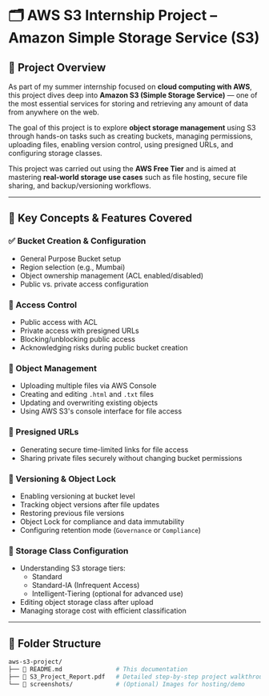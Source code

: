 # 🗂️ AWS S3 Internship Project – Amazon Simple Storage Service (S3)

## 📖 Project Overview

As part of my summer internship focused on **cloud computing with AWS**, this project dives deep into **Amazon S3 (Simple Storage Service)** — one of the most essential services for storing and retrieving any amount of data from anywhere on the web.

The goal of this project is to explore **object storage management** using S3 through hands-on tasks such as creating buckets, managing permissions, uploading files, enabling version control, using presigned URLs, and configuring storage classes.

This project was carried out using the **AWS Free Tier** and is aimed at mastering **real-world storage use cases** such as file hosting, secure file sharing, and backup/versioning workflows.

---

## 🧠 Key Concepts & Features Covered

### ✅ Bucket Creation & Configuration
- General Purpose Bucket setup
- Region selection (e.g., Mumbai)
- Object ownership management (ACL enabled/disabled)
- Public vs. private access configuration

### 🔐 Access Control
- Public access with ACL
- Private access with presigned URLs
- Blocking/unblocking public access
- Acknowledging risks during public bucket creation

### 📁 Object Management
- Uploading multiple files via AWS Console
- Creating and editing `.html` and `.txt` files
- Updating and overwriting existing objects
- Using AWS S3's console interface for file access

### 🔗 Presigned URLs
- Generating secure time-limited links for file access
- Sharing private files securely without changing bucket permissions

### 🧬 Versioning & Object Lock
- Enabling versioning at bucket level
- Tracking object versions after file updates
- Restoring previous file versions
- Object Lock for compliance and data immutability
- Configuring retention mode (`Governance` or `Compliance`)

### 💾 Storage Class Configuration
- Understanding S3 storage tiers:
  - Standard
  - Standard-IA (Infrequent Access)
  - Intelligent-Tiering (optional for advanced use)
- Editing object storage class after upload
- Managing storage cost with efficient classification

---

## 📂 Folder Structure

```bash
aws-s3-project/
├── 📄 README.md               # This documentation
├── 📄 S3_Project_Report.pdf   # Detailed step-by-step project walkthrough
└── 📁 screenshots/            # (Optional) Images for hosting/demo
